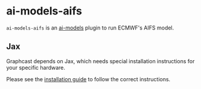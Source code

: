 # ai-models-aifs

`ai-models-aifs` is an [ai-models](https://github.com/ecmwf-lab/ai-models) plugin to run ECMWF's AIFS model.

## Jax

Graphcast depends on Jax, which needs special installation instructions for your specific hardware.

Please see the [installation guide](https://github.com/google/jax#installation) to follow the correct instructions.